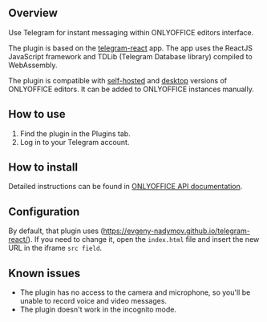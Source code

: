 ## Overview

Use Telegram for instant messaging within ONLYOFFICE editors interface. 

The plugin is based on the [telegram-react](https://github.com/evgeny-nadymov/telegram-react) app. The app uses the ReactJS JavaScript framework and TDLib (Telegram Database library) compiled to WebAssembly. 

The plugin is compatible with [self-hosted](https://github.com/ONLYOFFICE/DocumentServer) and [desktop](https://github.com/ONLYOFFICE/DesktopEditors) versions of ONLYOFFICE editors. It can be added to ONLYOFFICE instances manually. 

## How to use

1. Find the plugin in the Plugins tab.
2. Log in to your Telegram account. 

## How to install

Detailed instructions can be found in [ONLYOFFICE API documentation](https://api.onlyoffice.com/docs/plugin-and-macros/tutorials/installing/).

## Configuration

By default, that plugin uses (https://evgeny-nadymov.github.io/telegram-react/). If you need to change it, open the `index.html` file and insert the new URL in the iframe `src field`.

## Known issues

* The plugin has no access to the camera and microphone, so you'll be unable to record voice and video messages. 
* The plugin doesn't work in the incognito mode. 
